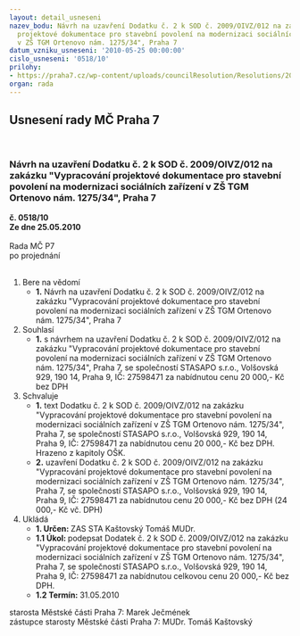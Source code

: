 ```yaml
---
layout: detail_usneseni
nazev_bodu: Návrh na uzavření Dodatku č. 2 k SOD č. 2009/OIVZ/012 na zakázku "Vypracování
  projektové dokumentace pro stavební povolení na modernizaci sociálních zařízení
  v ZŠ TGM Ortenovo nám. 1275/34", Praha 7
datum_vzniku_usneseni: '2010-05-25 00:00:00'
cislo_usneseni: '0518/10'
prilohy:
- https://praha7.cz/wp-content/uploads/councilResolution/Resolutions/20394/25-10-dod_-_n%c3%a1vrh_op.doc
organ: rada
---
```

<div id="ucUsn_pList" class="usn">
	<span><h2>Usnesení rady MČ Praha 7 </h2>
<br></span><div class="standBody">
<span><h3>Návrh na uzavření Dodatku č. 2 k SOD č. 2009/OIVZ/012 na zakázku "Vypracování projektové dokumentace pro stavební povolení na modernizaci sociálních zařízení v ZŠ TGM Ortenovo nám. 1275/34", Praha 7</h3></span><div class="center">
		<strong>č. 0518/10</strong><br>
	</div>
<div class="center">
		<strong>Ze dne 25.05.2010</strong><br><br>
	</div>Rada MČ P7<br> po projednání<br><br><ol>
<li>Bere na vědomí<ul><li>
<strong>1.</strong> Návrh na uzavření Dodatku č. 2 k SOD č. 2009/OIVZ/012 na zakázku "Vypracování projektové dokumentace pro stavební povolení na modernizaci sociálních zařízení v ZŠ TGM Ortenovo nám. 1275/34", Praha 7</li></ul>
</li>
<li>Souhlasí<ul><li>
<strong>1.</strong> s návrhem na uzavření Dodatku č. 2  k SOD č. 2009/OIVZ/012 na zakázku "Vypracování projektové dokumentace pro stavební povolení na modernizaci sociálních zařízení v ZŠ TGM Ortenovo nám. 1275/34", Praha 7, se společností STASAPO s.r.o., Volšovská 929, 190 14, Praha 9, IČ: 27598471 za nabídnutou cenu 20 000,-  Kč bez DPH </li></ul>
</li>
<li>Schvaluje<ul>
<li>
<strong>1.</strong> text Dodatku č. 2  k SOD č. 2009/OIVZ/012 na zakázku "Vypracování projektové dokumentace pro stavební povolení na modernizaci sociálních zařízení v ZŠ TGM Ortenovo nám. 1275/34", Praha 7, se společností STASAPO s.r.o., Volšovská 929, 190 14, Praha 9, IČ: 27598471 za nabídnutou  cenu 20 000,-  Kč bez DPH.  Hrazeno z kapitoly OŠK.</li>
<li>
<strong>2.</strong> uzavření Dodatku č. 2  k SOD č. 2009/OIVZ/012 na zakázku "Vypracování projektové dokumentace pro stavební povolení na modernizaci sociálních zařízení v ZŠ TGM Ortenovo nám. 1275/34", Praha 7, se společností STASAPO s.r.o., Volšovská 929, 190 14, Praha 9, IČ: 27598471 za nabídnutou  cenu 20 000,- Kč bez DPH (24 000,- Kč vč. DPH)  </li>
</ul>
</li>
<li>Ukládá<ul>
<li>
<strong>1. Určen: </strong>ZAS STA Kaštovský Tomáš MUDr.</li>
<li>
<strong>1.1 Úkol: </strong>podepsat Dodatek č. 2  k SOD č. 2009/OIVZ/012 na zakázku "Vypracování projektové dokumentace pro stavební povolení na modernizaci sociálních zařízení v ZŠ TGM Ortenovo nám. 1275/34", Praha 7, se společností STASAPO s.r.o., Volšovská 929, 190 14, Praha 9, IČ: 27598471 za nabídnutou celkovou cenu 20 000,-  Kč bez DPH. </li>
<li>
<strong>1.2 Termín: </strong>31.05.2010</li>
</ul>
</li>
</ol>starosta Městské části Praha 7: Marek Ječmének<br>zástupce starosty Městské části Praha 7: MUDr. Tomáš Kaštovský 
</div>
</div>